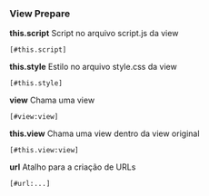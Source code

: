 ### View Prepare

**this.script** Script no arquivo script.js da view

    [#this.script]

**this.style** Estilo no arquivo style.css da view

    [#this.style]

**view** Chama uma view

    [#view:view]

**this.view** Chama uma view dentro da view original

    [#this.view:view]

**url** Atalho para a criação de URLs

    [#url:...]